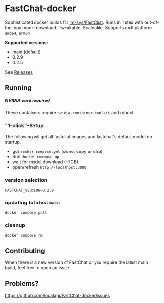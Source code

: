 # FastChat-docker
Sophisticated docker builds for [lm-sys/FastChat](https://github.com/lm-sys/FastChat). Runs in 1 step with out-of-the-box model download. Tweakable. Scaleable.
Supports multiplatform `amd64`, `arm64`

**Supported versions:**
* main (default)
* 0.2.9
* 0.2.5

See [Releases](https://github.com/localagi/FastChat-docker/releases)


## Running
##### NVIDIA card required
These containers require `nvidia-container-toolkit` and reboot

### "1-click"-Setup
The following wil get all fastchat images and fastchat's default model on startup.

* get `docker-compose.yml` (clone, copy or else) 
* Run `docker compose up`
* wait for model download (~7GB)
* open/refresh `http://localhost:3000` 

### version selection
`FASTCHAT_VERSION=0.2.9`

### updating to latest `main`
`docker compose pull`

### cleanup
`docker compose rm`

## Contributing

When there is a new version of FastChat or you require the latest main build, feel free to open an issue

## Problems?

https://github.com/localagi/FastChat-docker/issues
